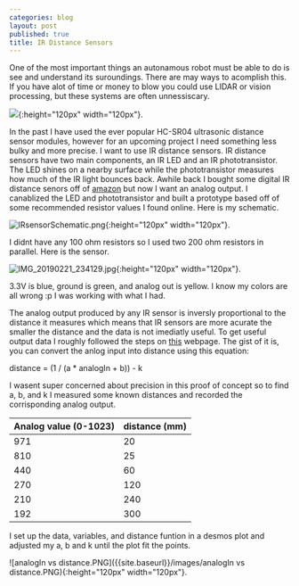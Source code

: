 ```yaml
---
categories: blog
layout: post
published: true
title: IR Distance Sensors
---
```

One of the most important things an autonamous robot must be able to do is see and understand its suroundings. There are may ways to acomplish this. If you have alot of time or money to blow you could use LIDAR or vision processing, but these systems are often unnessiscary.

![]({{site.baseurl}}/images/HC-SR04.jpg){:height="120px" width="120px"}.

In the past I have used the ever popular HC-SR04 ultrasonic distance sensor modules, however for an upcoming project I need something less bulky and more precise. I want to use IR distance sensors. IR distance sensors have two main components, an IR LED and an IR phototransistor. The LED shines on a nearby surface while the phototransistor measures how much of the IR light bounces back. Awhile back I bought some digital IR distance senors off of [amazon](https://www.amazon.com/OSOYOO-Infrared-Obstacle-Avoidance-Arduino/dp/B01I57HIJ0/ref=sr_1_4?ie=UTF8&qid=1550812474&sr=8-4&keywords=ir+distance+sensor) but now I want an analog output. I canablized the LED and phototransistor and built a prototype based off of some recommended resistor values I found online. Here is my schematic.

![IRsensorSchematic.png]({{site.baseurl}}/images/IRsensorSchematic.png){:height="120px" width="120px"}.

I didnt have any 100 ohm resistors so I used two 200 ohm resistors in parallel. Here is the sensor.

![IMG_20190221_234129.jpg]({{site.baseurl}}/images/IMG_20190221_234129.jpg){:height="120px" width="120px"}.

3.3V is blue, ground is green, and analog out is yellow. I know my colors are all wrong :p I was working with what I had.

The analog output produced by any IR sensor is inversly proportional to the distance it measures which means that IR sensors are more acurate the smaller the distance and the data is not imediatly useful. To get useful output data I roughly followed the steps on [this](https://home.roboticlab.eu/en/examples/sensor/ir_distance) webpage. The gist of it is, you can convert the anlog input into distance using this equation:

distance = (1 / (a * analogIn + b)) - k

I wasent super concerned about precision in this proof of concept so to find a, b, and k I measured some known distances and recorded the corrisponding analog output.

| Analog value (0-1023) | distance (mm) |
| ----------- | ----------- |
| 971 | 20 |
| 810 | 25 |
| 440 | 60 |
| 270 | 120 |
| 210 | 240 |
| 192 | 300 |

I set up the data, variables, and distance funtion in a desmos plot and adjusted my a, b and k until the plot fit the points.

![analogIn vs distance.PNG]({{site.baseurl}}/images/analogIn vs distance.PNG){:height="120px" width="120px"}.








